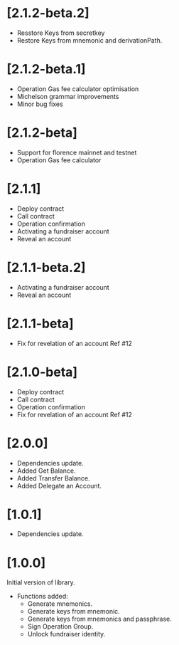 # [2.1.2-beta.2]

* Resstore Keys from secretkey
* Restore Keys from mnemonic and derivationPath.

# [2.1.2-beta.1]

* Operation Gas fee calculator optimisation
* Michelson grammar improvements
* Minor bug fixes

# [2.1.2-beta]

* Support for florence mainnet and testnet
* Operation Gas fee calculator

# [2.1.1]

* Deploy contract
* Call contract
* Operation confirmation
* Activating a fundraiser account 
* Reveal an account

# [2.1.1-beta.2]

* Activating a fundraiser account 
* Reveal an account

# [2.1.1-beta]

* Fix for revelation of an account Ref #12

# [2.1.0-beta]

* Deploy contract
* Call contract
* Operation confirmation
* Fix for revelation of an account Ref #12

# [2.0.0]

* Dependencies update.
* Added Get Balance.
* Added Transfer Balance.
* Added Delegate an Account.

# [1.0.1]

* Dependencies update.

# [1.0.0]

Initial version of library.

* Functions added:
  * Generate mnemonics.
  * Generate keys from mnemonic.
  * Generate keys from mnemonics and passphrase.
  * Sign Operation Group.
  * Unlock fundraiser identity.
